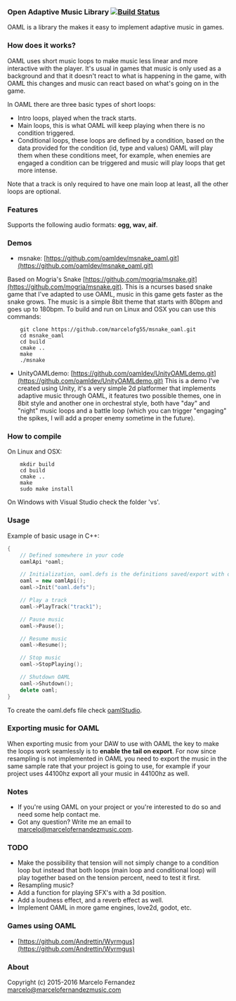 ### Open Adaptive Music Library [![Build Status](https://travis-ci.org/marcelofg55/oaml.svg)](https://travis-ci.org/marcelofg55/oaml.svg?branch=master)

OAML is a library the makes it easy to implement adaptive music in games.


### How does it works?

OAML uses short music loops to make music less linear and more interactive with the player.
It's usual in games that music is only used as a background and that it doesn't react to what is happening in the game, with OAML this changes and music can react based on what's going on in the game.

In OAML there are three basic types of short loops:
- Intro loops, played when the track starts.
- Main loops, this is what OAML will keep playing when there is no condition triggered.
- Conditional loops, these loops are defined by a condition, based on the data provided for the condition (id, type and values) OAML will play them when these conditions meet, for example, when enemies are engaged a condition can be triggered and music will play loops that get more intense.

Note that a track is only required to have one main loop at least, all the other loops are optional.


### Features

Supports the following audio formats: **ogg, wav, aif**.


### Demos

- msnake: [https://github.com/oamldev/msnake_oaml.git](https://github.com/oamldev/msnake_oaml.git)

Based on Mogria's Snake [https://github.com/mogria/msnake.git](https://github.com/mogria/msnake.git).
This is a ncurses based snake game that I've adapted to use OAML, music in this game gets faster as the snake grows. The music is a simple 8bit theme that starts with 80bpm and goes up to 180bpm.
To build and run on Linux and OSX you can use this commands:
```
	git clone https://github.com/marcelofg55/msnake_oaml.git
	cd msnake_oaml
	cd build
	cmake ..
	make
	./msnake
```

- UnityOAMLdemo: [https://github.com/oamldev/UnityOAMLdemo.git](https://github.com/oamldev/UnityOAMLdemo.git)
This is a demo I've created using Unity, it's a very simple 2d platformer that implements adaptive music through OAML, it features two possible themes, one in 8bit style and another one in orchestral style, both have "day" and "night" music loops and a battle loop (which you can trigger "engaging" the spikes, I will add a proper enemy sometime in the future). 


### How to compile

On Linux and OSX:
```
	mkdir build
	cd build
	cmake ..
	make
	sudo make install
```

On Windows with Visual Studio check the folder 'vs'.


### Usage

Example of basic usage in C++:

```C++
{
	// Defined somewhere in your code
	oamlApi *oaml;

	// Initialization, oaml.defs is the definitions saved/export with oamlStudio
	oaml = new oamlApi();
	oaml->Init("oaml.defs");

	// Play a track
	oaml->PlayTrack("track1");

	// Pause music
	oaml->Pause();

	// Resume music
	oaml->Resume();

	// Stop music
	oaml->StopPlaying();

	// Shutdown OAML
	oaml->Shutdown();
	delete oaml;
}
```

To create the oaml.defs file check [oamlStudio](https://github.com/oamldev/oamlStudio).


### Exporting music for OAML

When exporting music from your DAW to use with OAML the key to make the loops work seamlessly is to **enable the tail on export**.
For now since resampling is not implemented in OAML you need to export the music in the same sample rate that your project is going to use, for example if your project uses 44100hz export all your music in 44100hz as well.


### Notes

- If you're using OAML on your project or you're interested to do so and need some help contact me.
- Got any question? Write me an email to <marcelo@marcelofernandezmusic.com>.


### TODO

- Make the possibility that tension will not simply change to a condition loop but instead that both loops (main loop and conditional loop) will play together based on the tension percent, need to test it first.
- Resampling music?
- Add a function for playing SFX's with a 3d position.
- Add a loudness effect, and a reverb effect as well.
- Implement OAML in more game engines, love2d, godot, etc.


### Games using OAML

- [https://github.com/Andrettin/Wyrmgus](https://github.com/Andrettin/Wyrmgus)

### About

Copyright (c) 2015-2016 Marcelo Fernandez <marcelo@marcelofernandezmusic.com>
